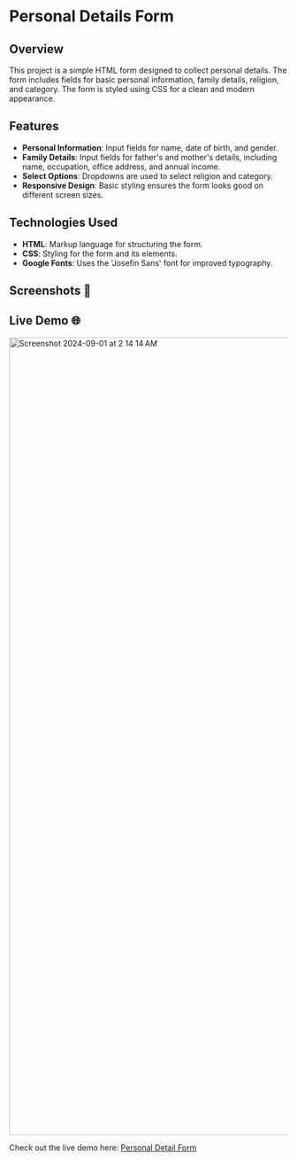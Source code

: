 # Personal Details Form

## Overview

This project is a simple HTML form designed to collect personal details. The form includes fields for basic personal information, family details, religion, and category. The form is styled using CSS for a clean and modern appearance.

## Features

- **Personal Information**: Input fields for name, date of birth, and gender.
- **Family Details**: Input fields for father's and mother's details, including name, occupation, office address, and annual income.
- **Select Options**: Dropdowns are used to select religion and category.
- **Responsive Design**: Basic styling ensures the form looks good on different screen sizes.

## Technologies Used

- **HTML**: Markup language for structuring the form. 
- **CSS**: Styling for the form and its elements.
- **Google Fonts**: Uses the 'Josefin Sans' font for improved typography.

## Screenshots 📸


## Live Demo 🌐

<img width="1440" alt="Screenshot 2024-09-01 at 2 14 14 AM" src="https://github.com/user-attachments/assets/79da0400-2f3c-4f5a-8931-6929399b5087">


Check out the live demo here: [Personal Detail Form](https://snehaform.netlify.app/) 
